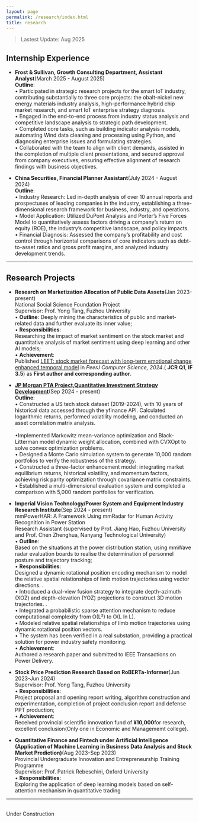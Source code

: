 ```yaml
---
layout: page
permalink: /research/index.html
title: research
---
```


> Lastest Update: Aug 2025 &nbsp; 

## Internship Experience

- **Frost & Sullivan, Growth Consulting Department, Assistant Analyst**(March 2025 - August 2025)
 <br>**Outline**:
 <br>• Participated in strategic research projects for the smart IoT industry, contributing substantially to three core projects: the obalt-nickel new energy materials industry analysis, high-performance hybrid chip market research, and smart IoT enterprise strategy diagnosis. 
 <br>• Engaged in the end-to-end process from industry status analysis and competitive landscape analysis to strategic path development. 
<br>• Completed core tasks, such as building indicator analysis models, automating Wind data cleaning and processing using Python, and diagnosing enterprise issues and formulating strategies. 
<br>• Collaborated with the team to align with client demands, assisted in the completion of multiple client presentations, and secured approval from company executives, ensuring effective alignment of research findings with business objectives. 

- **China Securities, Financial Planner Assistant**(July 2024 - August 2024)
 <br>**Outline**:
 <br>• Industry Research: Led in-depth analysis of over 10 annual reports and prospectuses of leading companies in the industry, establishing a three-dimensional research framework for business, industry, and operations. 
<br>• Model Application: Utilized DuPont Analysis and Porter’s Five Forces Model to quantitatively assess factors driving a company’s return on equity (ROE), the industry’s competitive landscape, and policy impacts. 
<br>• Financial Diagnosis: Assessed the company’s profitability and cost control through horizontal comparisons of core indicators such as debt-to-asset ratios and gross profit margins, and analyzed industry development trends. 


---

## Research Projects

- **Research on Marketization Allocation of Public Data Assets**(Jan 2023-present)
<br>National Social Science Foundation Project
<br>Supervisor: Prof. Yong Tang, Fuzhou University 
<br>• **Outline**:
Deeply mining the characteristics of public and market-related data and further evaluate its inner value; 
<br>• **Responsibilities**:  
Researching the impact of market sentiment on the stock market and quantitative analysis of market sentiment using deep learning and other AI models; 
<br>• **Achievement**:  
Published [LEET: stock market forecast with long-term emotional change enhanced temporal model](https://doi.org/10.7717/peerj-cs.1969) in *PeerJ Computer Science, 2024*.( **JCR Q1**, **IF 3.5**) as **First author and corresponding author**.

- [**JP Morgan PTA Project,Quantitative Investment Strategy Development**](https://honglinliao.com//blogs/206yingjian)(Sep 2024 - present)
  <br>**Outline**:
  <br>• Constructed a US tech stock dataset (2019-2024), with 10 years of historical data accessed through the yfinance API. Calculated logarithmic returns, performed volatility modeling, and conducted an asset correlation matrix analysis.  
<br>•Implemented Markowitz mean-variance optimization and Black-Litterman model dynamic weight allocation, combined with CVXOpt to solve convex optimization problems. 
 <br>• Designed a Monte Carlo simulation system to generate 10,000 random portfolios to verify the robustness of the strategy.
 <br>• Constructed a three-factor enhancement model: integrating market equilibrium returns, historical volatility, and momentum factors, achieving risk parity optimization through covariance matrix constraints. 
 <br>• Established a multi-dimensional evaluation system and completed a comparison with 5,000 random portfolios for verification.

- **Imperial Vision Technology/Power System and Equipment Industry Research Institute**(Sep 2024 - present)
<br>mmPowerHAR: A Framework Using mmRadar for Human Activity Recognition in Power Station
<br>Research Assistant (supervised by Prof. Jiang Hao, Fuzhou University and Prof. Chen Zhenghua, Nanyang Technological University) 
<br>• **Outline**:  
Based on the situations at the power distribution station, using mmWave radar evaluation boards to realise the determination of 
personnel posture and trajectory tracking; 
<br>• **Responsibilities**:  
Designed a dynamic rotational position encoding mechanism to model the relative spatial relationships of limb motion trajectories using vector directions. . 
<br>• Introduced a dual-view fusion strategy to integrate depth-azimuth (XOZ) and depth-elevation (YOZ) projections to construct 3D motion trajectories. . 
<br>• Integrated a probabilistic sparse attention mechanism to reduce computational complexity from O(L²) to O(L ln L).
<br>• Modeled relative spatial relationships of limb motion trajectories using dynamic rotational position vectors.
<br>• The system has been verified in a real substation, providing a practical solution for power industry safety monitoring. 
<br>• **Achievement**:  
Authored a research paper and submitted to IEEE Transactions on Power Delivery.

- **Stock Price Prediction Research Based on RoBERTa-Informer**(Jun 2023-Jun 2024) 
<br>Supervisor: Prof. Yong Tang, Fuzhou University
<br>• **Responsibilities**:  
Project proposal and opening report writing, algorithm construction and experimentation, completion of project conclusion report and defense PPT production; 
<br>• **Achievement**:  
Received provincial scientific innovation fund of **¥10,000**for research, excellent conclusion(Only one in Economic and Managememt college).

- **Quantitative Finance and Fintech under Artificial Intelligence (Application of Machine Learning in Business Data Analysis and Stock Market Prediction)**(Aug 2023-Sep 2023) 
<br>Provincial Undergraduate Innovation and Entrepreneurship Training Programme
<br>Supervisor: Prof. Patrick Rebeschini,  Oxford University
<br>• **Responsibilities**:  
Exploring the application of deep learning models based on self-attention mechanism in quantitative trading

---

<br>Under Construction
